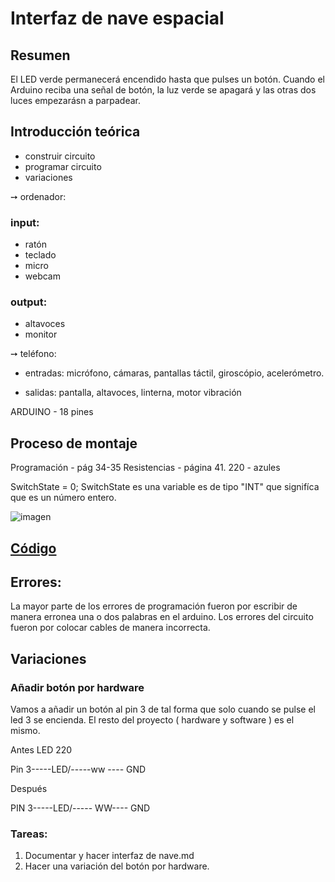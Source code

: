 # Interfaz de nave espacial

## Resumen

 El LED verde permanecerá encendido hasta que pulses un botón. Cuando el Arduino reciba una señal de botón, la luz verde
se apagará y las otras dos luces empezarásn a parpadear.
## Introducción teórica

- construir circuito
- programar circuito
- variaciones


➙ ordenador: 

 ### input:  

- ratón
- teclado
- micro
- webcam

### output:

- altavoces
- monitor

➙ teléfono:

- entradas: micrófono, cámaras, pantallas táctil, giroscópio, acelerómetro.

- salidas: pantalla, altavoces, linterna, motor vibración

ARDUINO - 18 pines

## Proceso de montaje

Programación - pág 34-35
Resistencias - página 41. 220 - azules

SwitchState = 0;
SwitchState es una variable es de tipo "INT" que signifíca que es un número entero.

![imagen](https://user-images.githubusercontent.com/90753482/137898334-132197f3-919d-458d-987a-c5313d63964a.png)



## [Código](https://github.com/jjksimp/arduino/blob/main/interfaz_de_nave_espacial2.ino)

## Errores:

La mayor parte de los errores de programación fueron por escribir de manera erronea una o dos palabras en el arduino.
Los errores del circuito fueron por colocar cables de manera incorrecta.


## Variaciones

### Añadir botón por hardware
Vamos a añadir un botón al pin 3 de tal forma que solo cuando se pulse el led 3 se encienda. El resto del proyecto
( hardware y software ) es el mismo.

Antes    LED   220 

Pin 3-----LED/-----ww ---- GND

Después

PIN 3-----LED/-----  WW---- GND



### Tareas:
1) Documentar y hacer interfaz de nave.md
2) Hacer una variación del botón por hardware.
